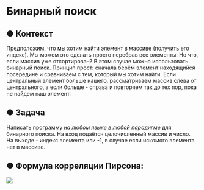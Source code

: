 # Бинарный поиск

## ● Контекст
Предположим, что мы хотим найти элемент в массиве (получить его индекс).
Мы можем это сделать просто перебрав все элементы. Но что, если массив уже отсортирован?
В этом случае можно использовать бинарный поиск. Принцип прост: сначала берём элемент
находящийся посередине и сравниваем с тем, который мы хотим найти.
Если центральный элемент больше нашего, рассматриваем массив слева от центрального,
а если больше - справа и повторяем так до тех пор, пока не найдем наш элемент.

## ● Задача
Написать программу *на любом языке в любой парадигме* для бинарного поиска.
На вход подаётся целочисленный массив и число.
На выходе - индекс элемента или -1, в случае если искомого элемента нет в массиве.

## ● Формула корреляции Пирсона: 

![](img.JPG)
